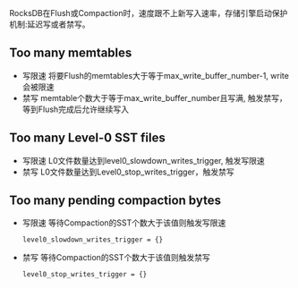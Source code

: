 RocksDB在Flush或Compaction时，速度跟不上新写入速率，存储引擎启动保护机制:延迟写或者禁写。
## Too many memtables
- 写限速
  将要Flush的memtables大于等于max_write_buffer_number-1, write会被限速
- 禁写
  memtable个数大于等于max_write_buffer_number且写满, 触发禁写，等到Flush完成后允许继续写入

## Too many Level-0 SST files
- 写限速
  L0文件数量达到level0_slowdown_writes_trigger, 触发写限速
- 禁写
  L0文件数量达到Level0_stop_writes_trigger，触发禁写

## Too many pending compaction bytes
- 写限速
  等待Compaction的SST个数大于该值则触发写限速
  ```
  level0_slowdown_writes_trigger = {}
  ```

- 禁写
  等待Compaction的SST个数大于该值则触发禁写
  ```
  level0_stop_writes_trigger = {}
  ```
